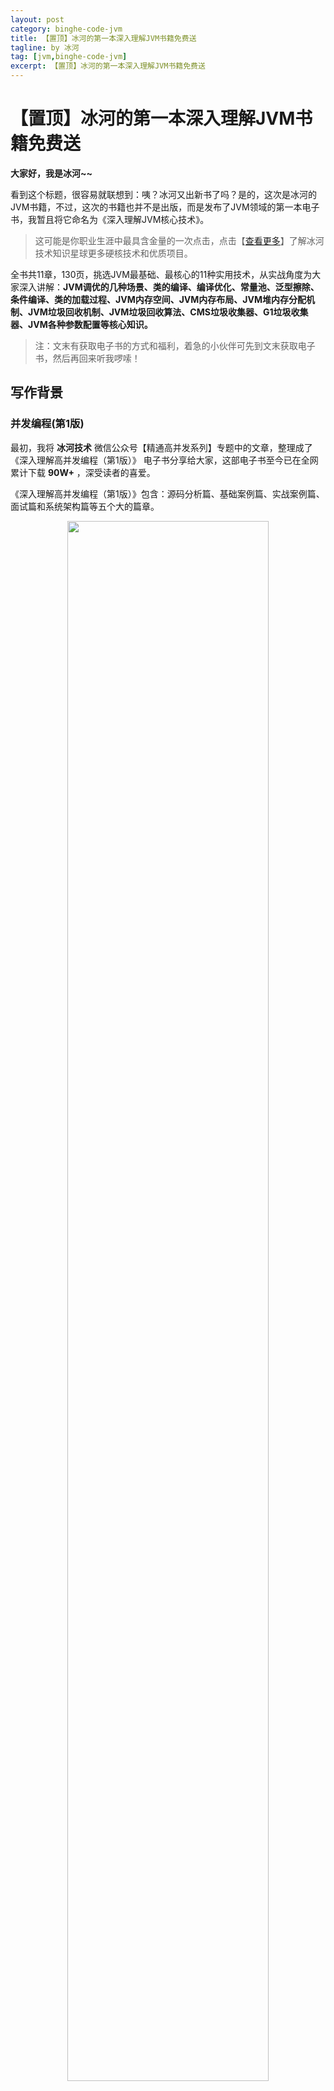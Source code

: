 ```yaml
---
layout: post
category: binghe-code-jvm
title: 【置顶】冰河的第一本深入理解JVM书籍免费送
tagline: by 冰河
tag: [jvm,binghe-code-jvm]
excerpt: 【置顶】冰河的第一本深入理解JVM书籍免费送
---
```


# 【置顶】冰河的第一本深入理解JVM书籍免费送

**大家好，我是冰河~~**

看到这个标题，很容易就联想到：咦？冰河又出新书了吗？是的，这次是冰河的JVM书籍，不过，这次的书籍也并不是出版，而是发布了JVM领域的第一本电子书，我暂且将它命名为《深入理解JVM核心技术》。

> 这可能是你职业生涯中最具含金量的一次点击，点击【[查看更多](https://mp.weixin.qq.com/s?__biz=Mzg4MjU0OTM1OA==&mid=2247510630&idx=1&sn=f1cf4873cfc6641f1fd9884bc3e55b55&scene=21#wechat_redirect)】了解冰河技术知识星球更多硬核技术和优质项目。

全书共11章，130页，挑选JVM最基础、最核心的11种实用技术，从实战角度为大家深入讲解：**JVM调优的几种场景、类的编译、编译优化、常量池、泛型擦除、条件编译、类的加载过程、JVM内存空间、JVM内存布局、JVM堆内存分配机制、JVM垃圾回收机制、JVM垃圾回收算法、CMS垃圾收集器、G1垃圾收集器、JVM各种参数配置等核心知识。**

> 注：文末有获取电子书的方式和福利，着急的小伙伴可先到文末获取电子书，然后再回来听我啰嗦！

## 写作背景

### 并发编程(第1版)

最初，我将 **冰河技术** 微信公众号【精通高并发系列】专题中的文章，整理成了《深入理解高并发编程（第1版）》 电子书分享给大家，这部电子书至今已在全网累计下载 **90W+** ，深受读者的喜爱。

《深入理解高并发编程（第1版）》包含：源码分析篇、基础案例篇、实战案例篇、面试篇和系统架构篇等五个大的篇章。

<div align="center">
    <img src="https://binghe.gitcode.host/assets/images/core/jvm/2022-10-07-001.png?raw=true" width="80%">
    <br/>
</div>


### 并发编程(第2版)

后来，我在第1版的基础上，经过不断地优化和完善，为大家推出了《深入理解高并发编程（第2版）》电子书，《深入理解高并发编程（第2版）》相比于《深入理解高并发编程（第1版）》来说，不仅在每一个篇章内新增了大量并发编程文章，更是在《深入理解高并发编程（第1版）》中的五个大的篇章的基础上直接扩充到八个大的篇章，目前全网下载量也已经突破**50W+**。

《深入理解高并发编程（第2版）》包含：并发编程学习路线、源码分析篇、JDK核心类库篇、基础案例篇、实战案例篇、性能优化篇、面试篇和系统架构篇等八个大的篇章。

<div align="center">
    <img src="https://binghe.gitcode.host/assets/images/core/jvm/2022-10-07-002.png?raw=true" width="80%">
    <br/>
</div>


### 实战高并发设计模式

再后来，冰河又写了一本《实战高并发设计模式》电子书。在《实战高并发设计模式》一书中，主要以事件驱动、以故事线的形式来贯穿始末，全面系统的阐述了主人公小菜在并发编程领域一路打怪升级，最终升职加薪的过程。

书中总体涵盖最核心，也是最常用的12种并发设计模式，共60多个章节，涉及到多个真实场景的案例，包含：**社区电商系统、消息聚合发送系统、交易系统、监控报警系统、积分系统、优惠券系统、文件同步助手、个人文库系统、商详页系统、单点登录系统、报表系统、热点商品统计系统、实时交易统计系统。**

让大家更好的从项目实战角度学习并发设计模式。所以说，对于并发编程来说，你可以轻松、高效的学会，吃透并发设计模式的核心知识。全网已累计下载 **20W +**。

### 下载三部电子书

* 下载《实战高并发设计模式》：[https://mp.weixin.qq.com/s/HPLdNIHHSUcBCvETDShwOQ](https://mp.weixin.qq.com/s/HPLdNIHHSUcBCvETDShwOQ)

* 下载《深入理解高并发编程（第2版）》：[https://mp.weixin.qq.com/s/E5XZW_HSqKBbgxix6xQGAQ](https://mp.weixin.qq.com/s/E5XZW_HSqKBbgxix6xQGAQ)

* 下载《深入理解高并发编程（第1版）》：[https://mp.weixin.qq.com/s/yPUzyssTJ3Jv9prljhrmrQ](https://mp.weixin.qq.com/s/yPUzyssTJ3Jv9prljhrmrQ)

## 关于本书

这次，冰河再次为大家带来一本《深入理解JVM核心技术》，全书共11章，挑选JVM最基础、最核心的11种实用技术，从实战角度为大家深入讲解：**JVM调优的几种场景、类的编译、编译优化、常量池、泛型擦除、条件编译、类的加载过程、JVM内存空间、JVM内存布局、JVM堆内存分配机制、JVM垃圾回收机制、JVM垃圾回收算法、CMS垃圾收集器、G1垃圾收集器、JVM各种参数配置等核心知识。**

如果这本电子书能够给你带来帮助，请关注 **冰河技术** 微信公众号，回复 **星球** 领取优惠券加入**[冰河技术](https://public.zsxq.com/groups/48848484411888.html)** 知识星球， 我们一起进阶，一起牛逼。

## 部分内容

<div align="center">
    <img src="https://binghe.gitcode.host/assets/images/core/jvm/2025-05-18-002.png?raw=true" width="80%">
    <br/>
</div>

<div align="center">
    <img src="https://binghe.gitcode.host/assets/images/core/jvm/2025-05-18-003.png?raw=true" width="80%">
    <br/>
</div>

<div align="center">
    <img src="https://binghe.gitcode.host/assets/images/core/jvm/2025-05-18-004.png?raw=true" width="80%">
    <br/>
</div>

<div align="center">
    <img src="https://binghe.gitcode.host/assets/images/core/jvm/2025-05-18-005.png?raw=true" width="80%">
    <br/>
</div>

<div align="center">
    <img src="https://binghe.gitcode.host/assets/images/core/jvm/2025-05-18-006.png?raw=true" width="80%">
    <br/>
</div>

<div align="center">
    <img src="https://binghe.gitcode.host/assets/images/core/jvm/2025-05-18-007.png?raw=true" width="80%">
    <br/>
</div>


## 获取本书

关注 **冰河技术** 微信公众号，回复 **jvm1** 即可领取《深入理解JVM核心技术》电子书。

## 写在最后

在冰河的知识星球除了目前正在热更的高性能网关和RPC视频外，还有其他9个项目，像DeepSeek大模型、手写高性能熔断组件、手写通用指标上报组件、手写高性能数据库路由组件、分布式IM即时通讯系统、Sekill分布式秒杀系统、手写RPC、简易商城系统等等，这些项目的需求、方案、架构、落地等均来自互联网真实业务场景，让你真正学到互联网大厂的业务与技术落地方案，并将其有效转化为自己的知识储备。

**值得一提的是：冰河自研的Polaris高性能网关比某些开源网关项目性能更高，并且冰河也正在为企业级高性能RPC框架录制视频，全程带你分析原理和手撸代码。** 你还在等啥？不少小伙伴经过星球硬核技术和项目的历练，早已成功跳槽加薪，实现薪资翻倍，而你，还在原地踏步，抱怨大环境不好。抛弃焦虑和抱怨，我们一起塌下心来沉淀硬核技术和项目，让自己的薪资更上一层楼。

![](https://mmbiz.qpic.cn/mmbiz_png/2hHcUic5FEwE0rdyu1ce0iblceicoJXoZvJSFDd8zN3Pic8y3GR8picDJic3N8FibFrGEGlvVCGIGMbh1sBq0O4ptSKzg/640?wx_fmt=png&from=appmsg&wxfrom=5&wx_lazy=1&wx_co=1&tp=wxpic)

目前，领券加入星球就可以跟冰河一起学习《DeepSeek大模型》、《手写高性能通用熔断组件项目》、《手写高性能通用监控指标上报组件》、《手写高性能数据库路由组件项目》、《手写简易商城脚手架项目》、《手写高性能RPC项目》和《Spring6核心技术与源码解析》、《实战高并发设计模式》、《分布式Seckill秒杀系统》、《分布式IM即时通讯系统》和《手写高性能Polaris网关》，从零开始介绍原理、设计架构、手撸代码。

**花很少的钱就能学这么多硬核技术、中间件项目和大厂秒杀系统与分布式IM即时通讯系统，比其他培训机构不知便宜多少倍，硬核多少倍，如果是我，我会买他个十年！**

加入要趁早，后续还会随着项目和加入的人数涨价，而且只会涨，不会降，先加入的小伙伴就是赚到。

另外，还有一个限时福利，邀请一个小伙伴加入，冰河就会给一笔 **分享有奖** ，有些小伙伴都邀请了50+人，早就回本了！

## 其他方式加入星球

- **链接** ：打开链接 http://m6z.cn/6aeFbs 加入星球。
- **回复** ：在公众号 **冰河技术** 回复 **星球** 领取优惠券加入星球。

**特别提醒：** 苹果用户进圈或续费，请加微信 **hacker_binghe** 扫二维码，或者去公众号 **冰河技术** 回复 **星球** 扫二维码加入星球。

**好了，今天就到这儿吧，我是冰河，我们下期见~~**